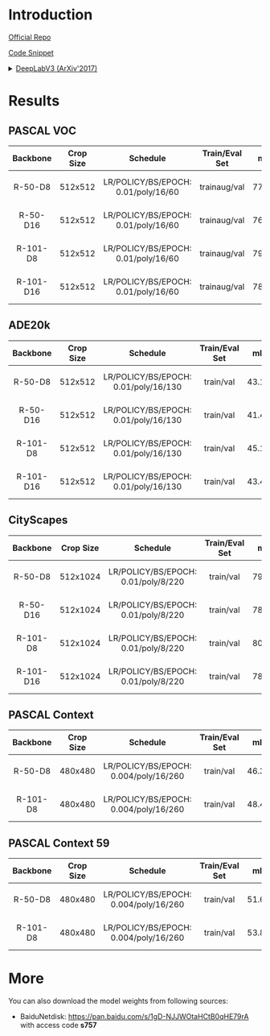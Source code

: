 # Introduction

<a href="https://github.com/tensorflow/models/tree/master/research/deeplab">Official Repo</a>

<a href="https://github.com/SegmentationBLWX/sssegmentation/tree/main/ssseg/modules/models/deeplabv3">Code Snippet</a>

<details>
<summary align="left"><a href="https://arxiv.org/pdf/1706.05587.pdf">DeepLabV3 (ArXiv'2017)</a></summary>

```latex
@article{chen2017rethinking,
    title={Rethinking atrous convolution for semantic image segmentation},
    author={Chen, Liang-Chieh and Papandreou, George and Schroff, Florian and Adam, Hartwig},
    journal={arXiv preprint arXiv:1706.05587},
    year={2017}
}
```

</details>


# Results

## PASCAL VOC
| Backbone  | Crop Size  | Schedule                             | Train/Eval Set  | mIoU   | Download                                                                                                                                                                                                                                                                                                                                                                                                         |
| :-:       | :-:        | :-:                                  | :-:             | :-:    | :-:                                                                                                                                                                                                                                                                                                                                                                                                              |
| R-50-D8   | 512x512    | LR/POLICY/BS/EPOCH: 0.01/poly/16/60  | trainaug/val    | 77.72% | [cfg](https://raw.githubusercontent.com/SegmentationBLWX/sssegmentation/main/ssseg/configs/deeplabv3/deeplabv3_resnet50os8_voc.py) &#124; [model](https://github.com/SegmentationBLWX/modelstore/releases/download/ssseg_deeplabv3/deeplabv3_resnet50os8_voc_train.pth) &#124; [log](https://github.com/SegmentationBLWX/modelstore/releases/download/ssseg_deeplabv3/deeplabv3_resnet50os8_voc_train.log)       |
| R-50-D16  | 512x512    | LR/POLICY/BS/EPOCH: 0.01/poly/16/60  | trainaug/val    | 76.86% | [cfg](https://raw.githubusercontent.com/SegmentationBLWX/sssegmentation/main/ssseg/configs/deeplabv3/deeplabv3_resnet50os16_voc.py) &#124; [model](https://github.com/SegmentationBLWX/modelstore/releases/download/ssseg_deeplabv3/deeplabv3_resnet50os16_voc_train.pth) &#124; [log](https://github.com/SegmentationBLWX/modelstore/releases/download/ssseg_deeplabv3/deeplabv3_resnet50os16_voc_train.log)    |
| R-101-D8  | 512x512    | LR/POLICY/BS/EPOCH: 0.01/poly/16/60  | trainaug/val    | 79.52% | [cfg](https://raw.githubusercontent.com/SegmentationBLWX/sssegmentation/main/ssseg/configs/deeplabv3/deeplabv3_resnet101os8_voc.py) &#124; [model](https://github.com/SegmentationBLWX/modelstore/releases/download/ssseg_deeplabv3/deeplabv3_resnet101os8_voc_train.pth) &#124; [log](https://github.com/SegmentationBLWX/modelstore/releases/download/ssseg_deeplabv3/deeplabv3_resnet101os8_voc_train.log)    |
| R-101-D16 | 512x512    | LR/POLICY/BS/EPOCH: 0.01/poly/16/60  | trainaug/val    | 78.55% | [cfg](https://raw.githubusercontent.com/SegmentationBLWX/sssegmentation/main/ssseg/configs/deeplabv3/deeplabv3_resnet101os16_voc.py) &#124; [model](https://github.com/SegmentationBLWX/modelstore/releases/download/ssseg_deeplabv3/deeplabv3_resnet101os16_voc_train.pth) &#124; [log](https://github.com/SegmentationBLWX/modelstore/releases/download/ssseg_deeplabv3/deeplabv3_resnet101os16_voc_train.log) |

## ADE20k
| Backbone  | Crop Size  | Schedule                             | Train/Eval Set  | mIoU   | Download                                                                                                                                                                                                                                                                                                                                                                                                                  |
| :-:       | :-:        | :-:                                  | :-:             | :-:    | :-:                                                                                                                                                                                                                                                                                                                                                                                                                       |
| R-50-D8   | 512x512    | LR/POLICY/BS/EPOCH: 0.01/poly/16/130 | train/val       | 43.19% | [cfg](https://raw.githubusercontent.com/SegmentationBLWX/sssegmentation/main/ssseg/configs/deeplabv3/deeplabv3_resnet50os8_ade20k.py) &#124; [model](https://github.com/SegmentationBLWX/modelstore/releases/download/ssseg_deeplabv3/deeplabv3_resnet50os8_ade20k_train.pth) &#124; [log](https://github.com/SegmentationBLWX/modelstore/releases/download/ssseg_deeplabv3/deeplabv3_resnet50os8_ade20k_train.log)       |
| R-50-D16  | 512x512    | LR/POLICY/BS/EPOCH: 0.01/poly/16/130 | train/val       | 41.41% | [cfg](https://raw.githubusercontent.com/SegmentationBLWX/sssegmentation/main/ssseg/configs/deeplabv3/deeplabv3_resnet50os16_ade20k.py) &#124; [model](https://github.com/SegmentationBLWX/modelstore/releases/download/ssseg_deeplabv3/deeplabv3_resnet50os16_ade20k_train.pth) &#124; [log](https://github.com/SegmentationBLWX/modelstore/releases/download/ssseg_deeplabv3/deeplabv3_resnet50os16_ade20k_train.log)    |
| R-101-D8  | 512x512    | LR/POLICY/BS/EPOCH: 0.01/poly/16/130 | train/val       | 45.16% | [cfg](https://raw.githubusercontent.com/SegmentationBLWX/sssegmentation/main/ssseg/configs/deeplabv3/deeplabv3_resnet101os8_ade20k.py) &#124; [model](https://github.com/SegmentationBLWX/modelstore/releases/download/ssseg_deeplabv3/deeplabv3_resnet101os8_ade20k_train.pth) &#124; [log](https://github.com/SegmentationBLWX/modelstore/releases/download/ssseg_deeplabv3/deeplabv3_resnet101os8_ade20k_train.log)    |
| R-101-D16 | 512x512    | LR/POLICY/BS/EPOCH: 0.01/poly/16/130 | train/val       | 43.45% | [cfg](https://raw.githubusercontent.com/SegmentationBLWX/sssegmentation/main/ssseg/configs/deeplabv3/deeplabv3_resnet101os16_ade20k.py) &#124; [model](https://github.com/SegmentationBLWX/modelstore/releases/download/ssseg_deeplabv3/deeplabv3_resnet101os16_ade20k_train.pth) &#124; [log](https://github.com/SegmentationBLWX/modelstore/releases/download/ssseg_deeplabv3/deeplabv3_resnet101os16_ade20k_train.log) |

## CityScapes
| Backbone  | Crop Size  | Schedule                             | Train/Eval Set  | mIoU   | Download                                                                                                                                                                                                                                                                                                                                                                                                                              |
| :-:       | :-:        | :-:                                  | :-:             | :-:    | :-:                                                                                                                                                                                                                                                                                                                                                                                                                                   |
| R-50-D8   | 512x1024   | LR/POLICY/BS/EPOCH: 0.01/poly/8/220  | train/val       | 79.62% | [cfg](https://raw.githubusercontent.com/SegmentationBLWX/sssegmentation/main/ssseg/configs/deeplabv3/deeplabv3_resnet50os8_cityscapes.py) &#124; [model](https://github.com/SegmentationBLWX/modelstore/releases/download/ssseg_deeplabv3/deeplabv3_resnet50os8_cityscapes_train.pth) &#124; [log](https://github.com/SegmentationBLWX/modelstore/releases/download/ssseg_deeplabv3/deeplabv3_resnet50os8_cityscapes_train.log)       |
| R-50-D16  | 512x1024   | LR/POLICY/BS/EPOCH: 0.01/poly/8/220  | train/val       | 78.19% | [cfg](https://raw.githubusercontent.com/SegmentationBLWX/sssegmentation/main/ssseg/configs/deeplabv3/deeplabv3_resnet50os16_cityscapes.py) &#124; [model](https://github.com/SegmentationBLWX/modelstore/releases/download/ssseg_deeplabv3/deeplabv3_resnet50os16_cityscapes_train.pth) &#124; [log](https://github.com/SegmentationBLWX/modelstore/releases/download/ssseg_deeplabv3/deeplabv3_resnet50os16_cityscapes_train.log)    |
| R-101-D8  | 512x1024   | LR/POLICY/BS/EPOCH: 0.01/poly/8/220  | train/val       | 80.28% | [cfg](https://raw.githubusercontent.com/SegmentationBLWX/sssegmentation/main/ssseg/configs/deeplabv3/deeplabv3_resnet101os8_cityscapes.py) &#124; [model](https://github.com/SegmentationBLWX/modelstore/releases/download/ssseg_deeplabv3/deeplabv3_resnet101os8_cityscapes_train.pth) &#124; [log](https://github.com/SegmentationBLWX/modelstore/releases/download/ssseg_deeplabv3/deeplabv3_resnet101os8_cityscapes_train.log)    |
| R-101-D16 | 512x1024   | LR/POLICY/BS/EPOCH: 0.01/poly/8/220  | train/val       | 78.03% | [cfg](https://raw.githubusercontent.com/SegmentationBLWX/sssegmentation/main/ssseg/configs/deeplabv3/deeplabv3_resnet101os16_cityscapes.py) &#124; [model](https://github.com/SegmentationBLWX/modelstore/releases/download/ssseg_deeplabv3/deeplabv3_resnet101os16_cityscapes_train.pth) &#124; [log](https://github.com/SegmentationBLWX/modelstore/releases/download/ssseg_deeplabv3/deeplabv3_resnet101os16_cityscapes_train.log) |

## PASCAL Context
| Backbone  | Crop Size  | Schedule                               | Train/Eval Set  | mIoU   | Download                                                                                                                                                                                                                                                                                                                                                                                                                                    |
| :-:       | :-:        | :-:                                    | :-:             | :-:    | :-:                                                                                                                                                                                                                                                                                                                                                                                                                                         |
| R-50-D8   | 480x480    | LR/POLICY/BS/EPOCH: 0.004/poly/16/260  | train/val       | 46.31% | [cfg](https://raw.githubusercontent.com/SegmentationBLWX/sssegmentation/main/ssseg/configs/deeplabv3/deeplabv3_resnet50os8_pascalcontext.py) &#124; [model](https://github.com/SegmentationBLWX/modelstore/releases/download/ssseg_deeplabv3/deeplabv3_resnet50os8_pascalcontext_train.pth) &#124; [log](https://github.com/SegmentationBLWX/modelstore/releases/download/ssseg_deeplabv3/deeplabv3_resnet50os8_pascalcontext_train.log)    |
| R-101-D8  | 480x480    | LR/POLICY/BS/EPOCH: 0.004/poly/16/260  | train/val       | 48.43% | [cfg](https://raw.githubusercontent.com/SegmentationBLWX/sssegmentation/main/ssseg/configs/deeplabv3/deeplabv3_resnet101os8_pascalcontext.py) &#124; [model](https://github.com/SegmentationBLWX/modelstore/releases/download/ssseg_deeplabv3/deeplabv3_resnet101os8_pascalcontext_train.pth) &#124; [log](https://github.com/SegmentationBLWX/modelstore/releases/download/ssseg_deeplabv3/deeplabv3_resnet101os8_pascalcontext_train.log) |

## PASCAL Context 59
| Backbone  | Crop Size  | Schedule                               | Train/Eval Set  | mIoU   | Download                                                                                                                                                                                                                                                                                                                                                                                                                                          |
| :-:       | :-:        | :-:                                    | :-:             | :-:    | :-:                                                                                                                                                                                                                                                                                                                                                                                                                                               |
| R-50-D8   | 480x480    | LR/POLICY/BS/EPOCH: 0.004/poly/16/260  | train/val       | 51.69% | [cfg](https://raw.githubusercontent.com/SegmentationBLWX/sssegmentation/main/ssseg/configs/deeplabv3/deeplabv3_resnet50os8_pascalcontext59.py) &#124; [model](https://github.com/SegmentationBLWX/modelstore/releases/download/ssseg_deeplabv3/deeplabv3_resnet50os8_pascalcontext59_train.pth) &#124; [log](https://github.com/SegmentationBLWX/modelstore/releases/download/ssseg_deeplabv3/deeplabv3_resnet50os8_pascalcontext59_train.log)    |
| R-101-D8  | 480x480    | LR/POLICY/BS/EPOCH: 0.004/poly/16/260  | train/val       | 53.81% | [cfg](https://raw.githubusercontent.com/SegmentationBLWX/sssegmentation/main/ssseg/configs/deeplabv3/deeplabv3_resnet101os8_pascalcontext59.py) &#124; [model](https://github.com/SegmentationBLWX/modelstore/releases/download/ssseg_deeplabv3/deeplabv3_resnet101os8_pascalcontext59_train.pth) &#124; [log](https://github.com/SegmentationBLWX/modelstore/releases/download/ssseg_deeplabv3/deeplabv3_resnet101os8_pascalcontext59_train.log) |


# More
You can also download the model weights from following sources:
- BaiduNetdisk: https://pan.baidu.com/s/1gD-NJJWOtaHCtB0qHE79rA with access code **s757**